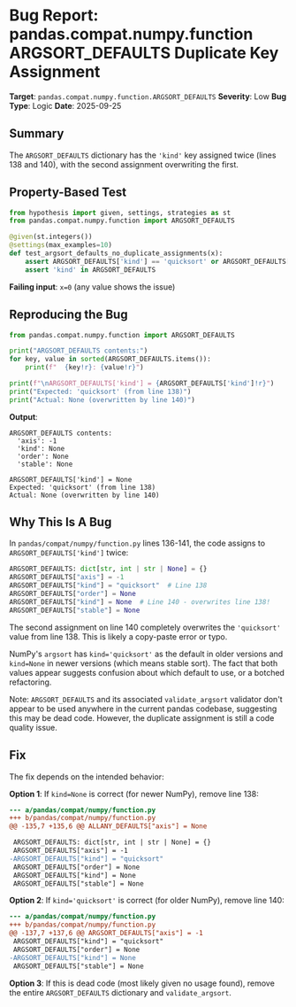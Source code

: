 # Bug Report: pandas.compat.numpy.function ARGSORT_DEFAULTS Duplicate Key Assignment

**Target**: `pandas.compat.numpy.function.ARGSORT_DEFAULTS`
**Severity**: Low
**Bug Type**: Logic
**Date**: 2025-09-25

## Summary

The `ARGSORT_DEFAULTS` dictionary has the `'kind'` key assigned twice (lines 138 and 140), with the second assignment overwriting the first.

## Property-Based Test

```python
from hypothesis import given, settings, strategies as st
from pandas.compat.numpy.function import ARGSORT_DEFAULTS

@given(st.integers())
@settings(max_examples=10)
def test_argsort_defaults_no_duplicate_assignments(x):
    assert ARGSORT_DEFAULTS['kind'] == 'quicksort' or ARGSORT_DEFAULTS['kind'] is None
    assert 'kind' in ARGSORT_DEFAULTS
```

**Failing input**: `x=0` (any value shows the issue)

## Reproducing the Bug

```python
from pandas.compat.numpy.function import ARGSORT_DEFAULTS

print("ARGSORT_DEFAULTS contents:")
for key, value in sorted(ARGSORT_DEFAULTS.items()):
    print(f"  {key!r}: {value!r}")

print(f"\nARGSORT_DEFAULTS['kind'] = {ARGSORT_DEFAULTS['kind']!r}")
print("Expected: 'quicksort' (from line 138)")
print("Actual: None (overwritten by line 140)")
```

**Output**:
```
ARGSORT_DEFAULTS contents:
  'axis': -1
  'kind': None
  'order': None
  'stable': None

ARGSORT_DEFAULTS['kind'] = None
Expected: 'quicksort' (from line 138)
Actual: None (overwritten by line 140)
```

## Why This Is A Bug

In `pandas/compat/numpy/function.py` lines 136-141, the code assigns to `ARGSORT_DEFAULTS['kind']` twice:

```python
ARGSORT_DEFAULTS: dict[str, int | str | None] = {}
ARGSORT_DEFAULTS["axis"] = -1
ARGSORT_DEFAULTS["kind"] = "quicksort"  # Line 138
ARGSORT_DEFAULTS["order"] = None
ARGSORT_DEFAULTS["kind"] = None  # Line 140 - overwrites line 138!
ARGSORT_DEFAULTS["stable"] = None
```

The second assignment on line 140 completely overwrites the `'quicksort'` value from line 138. This is likely a copy-paste error or typo.

NumPy's `argsort` has `kind='quicksort'` as the default in older versions and `kind=None` in newer versions (which means stable sort). The fact that both values appear suggests confusion about which default to use, or a botched refactoring.

Note: `ARGSORT_DEFAULTS` and its associated `validate_argsort` validator don't appear to be used anywhere in the current pandas codebase, suggesting this may be dead code. However, the duplicate assignment is still a code quality issue.

## Fix

The fix depends on the intended behavior:

**Option 1**: If `kind=None` is correct (for newer NumPy), remove line 138:
```diff
--- a/pandas/compat/numpy/function.py
+++ b/pandas/compat/numpy/function.py
@@ -135,7 +135,6 @@ ALLANY_DEFAULTS["axis"] = None

 ARGSORT_DEFAULTS: dict[str, int | str | None] = {}
 ARGSORT_DEFAULTS["axis"] = -1
-ARGSORT_DEFAULTS["kind"] = "quicksort"
 ARGSORT_DEFAULTS["order"] = None
 ARGSORT_DEFAULTS["kind"] = None
 ARGSORT_DEFAULTS["stable"] = None
```

**Option 2**: If `kind='quicksort'` is correct (for older NumPy), remove line 140:
```diff
--- a/pandas/compat/numpy/function.py
+++ b/pandas/compat/numpy/function.py
@@ -137,7 +137,6 @@ ARGSORT_DEFAULTS["axis"] = -1
 ARGSORT_DEFAULTS["kind"] = "quicksort"
 ARGSORT_DEFAULTS["order"] = None
-ARGSORT_DEFAULTS["kind"] = None
 ARGSORT_DEFAULTS["stable"] = None
```

**Option 3**: If this is dead code (most likely given no usage found), remove the entire `ARGSORT_DEFAULTS` dictionary and `validate_argsort`.